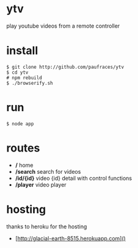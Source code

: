 # ytv

play youtube videos from a remote controller

# install

    $ git clone http://github.com/paufraces/ytv
    $ cd ytv
    # npm rebuild
    $ ./browserify.sh

# run

    $ node app

# routes

*   **/**         home
*   **/search**   search for videos
*   **/id/{id}**  video {id} detail with control functions
*   **/player**       video player

# hosting

thanks to heroku for the hosting

*   [http://glacial-earth-8515.herokuapp.com]()

